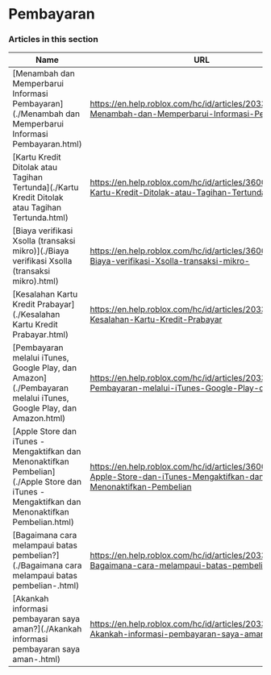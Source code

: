 # Pembayaran  
### Articles in this section
Name|URL
-|-
[Menambah dan Memperbarui Informasi Pembayaran](./Menambah dan Memperbarui Informasi Pembayaran.html) |https://en.help.roblox.com/hc/id/articles/203312560-Menambah-dan-Memperbarui-Informasi-Pembayaran
[Kartu Kredit Ditolak atau Tagihan Tertunda](./Kartu Kredit Ditolak atau Tagihan Tertunda.html) |https://en.help.roblox.com/hc/id/articles/360000359923-Kartu-Kredit-Ditolak-atau-Tagihan-Tertunda
[Biaya verifikasi Xsolla (transaksi mikro)](./Biaya verifikasi Xsolla (transaksi mikro).html) |https://en.help.roblox.com/hc/id/articles/360016750311-Biaya-verifikasi-Xsolla-transaksi-mikro-
[Kesalahan Kartu Kredit Prabayar](./Kesalahan Kartu Kredit Prabayar.html) |https://en.help.roblox.com/hc/id/articles/203312680-Kesalahan-Kartu-Kredit-Prabayar
[Pembayaran melalui iTunes, Google Play, dan Amazon](./Pembayaran melalui iTunes, Google Play, dan Amazon.html) |https://en.help.roblox.com/hc/id/articles/203312760-Pembayaran-melalui-iTunes-Google-Play-dan-Amazon
[Apple Store dan iTunes - Mengaktifkan dan Menonaktifkan Pembelian](./Apple Store dan iTunes - Mengaktifkan dan Menonaktifkan Pembelian.html) |https://en.help.roblox.com/hc/id/articles/360029554512-Apple-Store-dan-iTunes-Mengaktifkan-dan-Menonaktifkan-Pembelian
[Bagaimana cara melampaui batas pembelian?](./Bagaimana cara melampaui batas pembelian-.html) |https://en.help.roblox.com/hc/id/articles/203312670-Bagaimana-cara-melampaui-batas-pembelian-
[Akankah informasi pembayaran saya aman?](./Akankah informasi pembayaran saya aman-.html) |https://en.help.roblox.com/hc/id/articles/203312590-Akankah-informasi-pembayaran-saya-aman-
